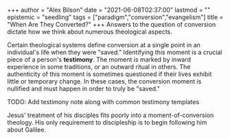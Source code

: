 +++
author = "Alex Bilson"
date = "2021-06-08T02:37:00"
lastmod = ""
epistemic = "seedling"
tags = ["paradigm","conversion","evangelism"]
title = "When Are They Converted?"
+++
Answers to the question of conversion dictate how we think about numerous theological aspects.

Certain theological systems define conversion at a single point in an individual's life when they were "saved." Identifying this moment is a crucial piece of a person's **testimony**. The moment is marked by inward experience in some traditions, or an outward ritual in others. The authenticity of this moment is sometimes questioned if their lives exhibit little or temporary change. In these cases, the conversion moment is nullified and must happen in order to truly be "saved."

TODO: Add testimony note along with common testimony templates

Jesus' treatment of his disciples fits poorly into a moment-of-conversion theology. His only requirement to discipleship is to begin following him about Galilee.
